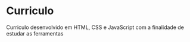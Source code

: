 # Curriculo
Curriculo desenvolvido em HTML, CSS e JavaScript com a finalidade de estudar as ferramentas

